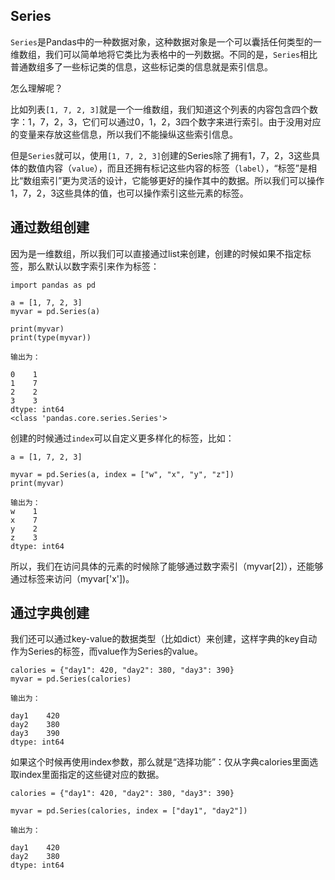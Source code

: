 ## Series

`Series`是Pandas中的一种数据对象，这种数据对象是一个可以囊括任何类型的一维数组，我们可以简单地将它类比为表格中的一列数据。不同的是，`Series`相比普通数组多了一些标记类的信息，这些标记类的信息就是索引信息。

怎么理解呢？

比如列表`[1, 7, 2, 3]`就是一个一维数组，我们知道这个列表的内容包含四个数字：1，7，2，3，它们可以通过0，1，2，3四个数字来进行索引。由于没用对应的变量来存放这些信息，所以我们不能操纵这些索引信息。

但是`Series`就可以，使用`[1, 7, 2, 3]`创建的Series除了拥有1，7，2，3这些具体的数值内容（`value`），而且还拥有标记这些内容的标签（`label`），“标签”是相比“数组索引”更为灵活的设计，它能够更好的操作其中的数据。所以我们可以操作1，7，2，3这些具体的值，也可以操作索引这些元素的标签。


## 通过数组创建

因为是一维数组，所以我们可以直接通过list来创建，创建的时候如果不指定标签，那么默认以数字索引来作为标签：

```
import pandas as pd

a = [1, 7, 2, 3]
myvar = pd.Series(a)

print(myvar)
print(type(myvar))

输出为：

0    1
1    7
2    2
3    3
dtype: int64
<class 'pandas.core.series.Series'>
```

创建的时候通过`index`可以自定义更多样化的标签，比如：

```
a = [1, 7, 2, 3]

myvar = pd.Series(a, index = ["w", "x", "y", "z"])
print(myvar)

输出为：
w    1
x    7
y    2
z    3
dtype: int64
```

所以，我们在访问具体的元素的时候除了能够通过数字索引（myvar[2]），还能够通过标签来访问（myvar['x'])。


## 通过字典创建

我们还可以通过key-value的数据类型（比如dict）来创建，这样字典的key自动作为Series的标签，而value作为Series的value。

```
calories = {"day1": 420, "day2": 380, "day3": 390}
myvar = pd.Series(calories)

输出为：

day1    420
day2    380
day3    390
dtype: int64
```

如果这个时候再使用index参数，那么就是“选择功能”：仅从字典calories里面选取index里面指定的这些键对应的数据。

```
calories = {"day1": 420, "day2": 380, "day3": 390}

myvar = pd.Series(calories, index = ["day1", "day2"])

输出为：

day1    420
day2    380
dtype: int64
```
